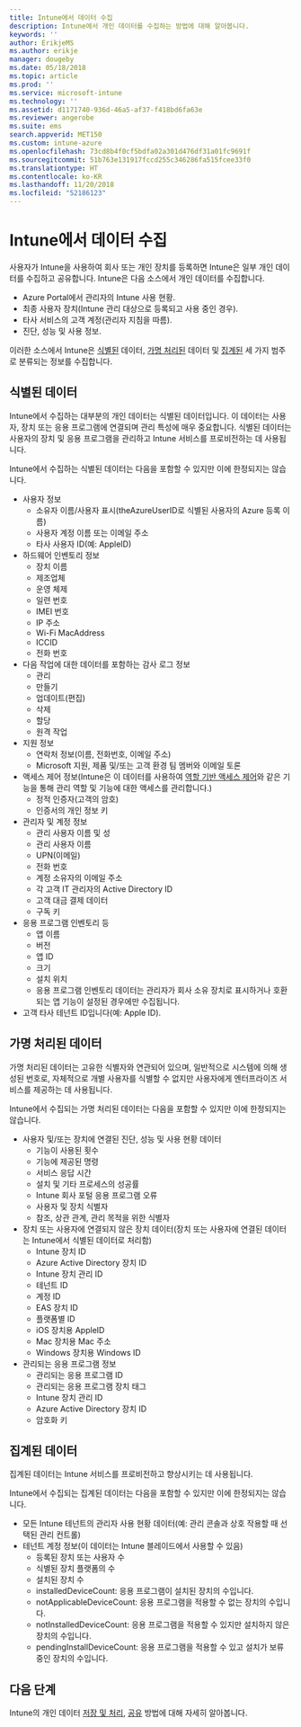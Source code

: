```yaml
---
title: Intune에서 데이터 수집
description: Intune에서 개인 데이터를 수집하는 방법에 대해 알아봅니다.
keywords: ''
author: ErikjeMS
ms.author: erikje
manager: dougeby
ms.date: 05/18/2018
ms.topic: article
ms.prod: ''
ms.service: microsoft-intune
ms.technology: ''
ms.assetid: d1171740-936d-46a5-af37-f418bd6fa63e
ms.reviewer: angerobe
ms.suite: ems
search.appverid: MET150
ms.custom: intune-azure
ms.openlocfilehash: 73cd8b4f0cf5bdfa02a301d476df31a01fc9691f
ms.sourcegitcommit: 51b763e131917fccd255c346286fa515fcee33f0
ms.translationtype: HT
ms.contentlocale: ko-KR
ms.lasthandoff: 11/20/2018
ms.locfileid: "52186123"
---
```

# <a name="data-collection-in-intune"></a>Intune에서 데이터 수집

사용자가 Intune을 사용하여 회사 또는 개인 장치를 등록하면 Intune은 일부 개인 데이터를 수집하고 공유합니다. Intune은 다음 소스에서 개인 데이터를 수집합니다.

- Azure Portal에서 관리자의 Intune 사용 현황.
- 최종 사용자 장치(Intune 관리 대상으로 등록되고 사용 중인 경우).
- 타사 서비스의 고객 계정(관리자 지침을 따름).
- 진단, 성능 및 사용 정보.

이러한 소스에서 Intune은 [식별된](#identified-data) 데이터, [가명 처리된](#pseudonymized-data) 데이터 및 [집계된](#aggregated-data) 세 가지 범주로 분류되는 정보를 수집합니다.

## <a name="identified-data"></a>식별된 데이터

Intune에서 수집하는 대부분의 개인 데이터는 식별된 데이터입니다. 이 데이터는 사용자, 장치 또는 응용 프로그램에 연결되며 관리 특성에 매우 중요합니다. 식별된 데이터는 사용자의 장치 및 응용 프로그램을 관리하고 Intune 서비스를 프로비전하는 데 사용됩니다.

Intune에서 수집하는 식별된 데이터는 다음을 포함할 수 있지만 이에 한정되지는 않습니다. 

- 사용자 정보
    - 소유자 이름/사용자 표시(theAzureUserID로 식별된 사용자의 Azure 등록 이름)
    - 사용자 계정 이름 또는 이메일 주소
    - 타사 사용자 ID(예: AppleID)
- 하드웨어 인벤토리 정보
    - 장치 이름
    - 제조업체
    - 운영 체제
    - 일련 번호
    - IMEI 번호
    - IP 주소
    - Wi-Fi MacAddress
    - ICCID
    - 전화 번호
- 다음 작업에 대한 데이터를 포함하는 감사 로그 정보
    - 관리
    - 만들기
    - 업데이트(편집)
    - 삭제
    - 할당
    - 원격 작업
- 지원 정보
    - 연락처 정보(이름, 전화번호, 이메일 주소)
    - Microsoft 지원, 제품 및/또는 고객 환경 팀 멤버와 이메일 토론
- 액세스 제어 정보(Intune은 이 데이터를 사용하여 [역할 기반 액세스 제어](role-based-access-control.md)와 같은 기능을 통해 관리 역할 및 기능에 대한 액세스를 관리합니다.)
    - 정적 인증자(고객의 암호)
    - 인증서의 개인 정보 키 
- 관리자 및 계정 정보
    - 관리 사용자 이름 및 성
    - 관리 사용자 이름
    - UPN(이메일)
    - 전화 번호
    - 계정 소유자의 이메일 주소
    - 각 고객 IT 관리자의 Active Directory ID
    - 고객 대금 결제 데이터
    - 구독 키
- 응용 프로그램 인벤토리 등
    - 앱 이름
    - 버전
    - 앱 ID
    - 크기
    - 설치 위치
    - 응용 프로그램 인벤토리 데이터는 관리자가 회사 소유 장치로 표시하거나 호환되는 앱 기능이 설정된 경우에만 수집됩니다.  
- 고객 타사 테넌트 ID입니다(예: Apple ID). 

## <a name="pseudonymized-data"></a>가명 처리된 데이터

가명 처리된 데이터는 고유한 식별자와 연관되어 있으며, 일반적으로 시스템에 의해 생성된 번호로, 자체적으로 개별 사용자를 식별할 수 없지만 사용자에게 엔터프라이즈 서비스를 제공하는 데 사용됩니다. 

Intune에서 수집되는 가명 처리된 데이터는 다음을 포함할 수 있지만 이에 한정되지는 않습니다. 

- 사용자 및/또는 장치에 연결된 진단, 성능 및 사용 현황 데이터
    - 기능이 사용된 횟수
    - 기능에 제공된 명령
    - 서비스 응답 시간
    - 설치 및 기타 프로세스의 성공률
    - Intune 회사 포털 응용 프로그램 오류
    - 사용자 및 장치 식별자
    - 참조, 상관 관계, 관리 목적을 위한 식별자 
- 장치 또는 사용자에 연결되지 않은 장치 데이터(장치 또는 사용자에 연결된 데이터는 Intune에서 식별된 데이터로 처리함)
    - Intune 장치 ID
    - Azure Active Directory 장치 ID
    - Intune 장치 관리 ID
    - 테넌트 ID
    - 계정 ID
    - EAS 장치 ID
    - 플랫폼별 ID
    - iOS 장치용 AppleID
    - Mac 장치용 Mac 주소
    - Windows 장치용 Windows ID
- 관리되는 응용 프로그램 정보
    - 관리되는 응용 프로그램 ID
    - 관리되는 응용 프로그램 장치 태그
    - Intune 장치 관리 ID
    - Azure Active Directory 장치 ID
    - 암호화 키

## <a name="aggregated-data"></a>집계된 데이터

집계된 데이터는 Intune 서비스를 프로비전하고 향상시키는 데 사용됩니다. 

Intune에서 수집되는 집계된 데이터는 다음을 포함할 수 있지만 이에 한정되지는 않습니다. 

- 모든 Intune 테넌트의 관리자 사용 현황 데이터(예: 관리 콘솔과 상호 작용할 때 선택된 관리 컨트롤)
- 테넌트 계정 정보(이 데이터는 Intune 블레이드에서 사용할 수 있음)
    - 등록된 장치 또는 사용자 수
    - 식별된 장치 플랫폼의 수  
    - 설치된 장치 수
    - installedDeviceCount: 응용 프로그램이 설치된 장치의 수입니다.
    - notApplicableDeviceCount: 응용 프로그램을 적용할 수 없는 장치의 수입니다.
    - notInstalledDeviceCount: 응용 프로그램을 적용할 수 있지만 설치하지 않은 장치의 수입니다.
    - pendingInstallDeviceCount: 응용 프로그램을 적용할 수 있고 설치가 보류 중인 장치의 수입니다.
    
## <a name="next-steps"></a>다음 단계

Intune의 개인 데이터 [저장 및 처리](privacy-data-store-process.md), [공유](privacy-data-secure-share.md) 방법에 대해 자세히 알아봅니다. 